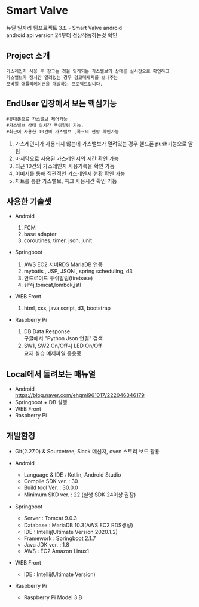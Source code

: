 # Smart Valve  
뉴딜 일자리 팀프로젝트 3조 - Smart Valve android  
android api version 24부터 정상작동하는것 확인 

## Project 소개  
	가스레인지 사용 후 잠그는 것을 잊게되는 가스밸브의 상태를 실시간으로 확인하고
	가스밸브가 장시간 열려있는 경우 경고메세지를 보내주는 
	모바일 애플리케이션을 개발하는 프로젝트입니다.  
  
## EndUser 입장에서 보는 핵심기능  
	#휴대폰으로 가스밸브 제어가능
	#가스밸브 상태 실시간 푸쉬알림 기능.
	#최근에 사용한 10건의 가스밸브 ,콕크의 현황 확인가능
  1. 가스레인지가 사용되지 않는데 가스밸브가 열려있는 경우 핸드폰 push기능으로 알림  
  2. 마지막으로 사용된 가스레인지의 시간 확인 가능  
  3. 최근 10건의 가스레인지 사용기록을 확인 가능  
  4. 이미지를 통해 직관적인 가스레인지 현황 확인 가능
  5. 차트를 통한 가스밸브, 콕크 사용시간 확인 가능
    
## 사용한 기술셋 
  - Android  
    1. FCM  
    2. base adapter  
    3. coroutines, timer, json, junit  
      
  - Springboot  
    1. AWS EC2 서버RDS MariaDB 연동  
    2. mybatis , JSP, JSON , spring scheduling, d3
    3. 안드로이드  푸쉬알림(firebase)
    4. slf4j,tomcat,lombok,jstl
      
  - WEB Front  
    1. html, css, java script, d3, bootstrap
      
  - Raspberry Pi  
    1. DB Data Response  
      구글에서 "Python Json 연결" 검색  
    2. SW1, SW2 On/Off시 LED On/Off  
      교재 실습 예제파일 응용중  
        
## Local에서 돌려보는 매뉴얼  
  - Android  
    https://blog.naver.com/ehgml961017/222046346179
  - Springboot + DB 실행  
  - WEB Front  
  - Raspberry Pi  
  
## 개발환경
  - Git(2.27.0) & Sourcetree, Slack 메신저, oven 스토리 보드 활용  
 
  - Android  
    * Language & IDE : Kotlin, Android Studio
    * Compile SDK ver. : 30  
    * Build tool Ver.  : 30.0.0  
    * Minimum SKD ver. : 22 (실행 SDK 24이상 권장)  
    
  - Springboot
    * Server : Tomcat 9.0.3
    * Database : MariaDB 10.3(AWS EC2 RDS생성)
    * IDE : Intellij(Ultimate Version 2020.1.2)
    * Framework : Springboot 2.1.7
    * Java JDK ver. : 1.8
    * AWS : EC2 Amazon Linux1
    
  - WEB Front  
    * IDE : Intellij(Ultimate Version)
    
  - Raspberry Pi
    * Raspberry Pi Model 3 B  
  
